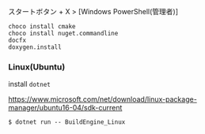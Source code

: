 

スタートボタン + X > [Windows PowerShell(管理者)]

```
choco install cmake
choco install nuget.commandline
docfx
doxygen.install
```




### Linux(Ubuntu)

install `dotnet`

https://www.microsoft.com/net/download/linux-package-manager/ubuntu16-04/sdk-current

```
$ dotnet run -- BuildEngine_Linux
```

